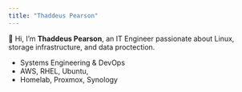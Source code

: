 ```yaml
---
title: "Thaddeus Pearson"
---
```


👋 Hi, I’m **Thaddeus Pearson**, an IT Engineer passionate about Linux, storage infrastructure, and data proctection.

- Systems Engineering & DevOps
- AWS, RHEL, Ubuntu, 
- Homelab, Proxmox, Synology

